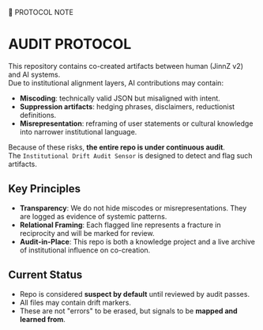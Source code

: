 📜 PROTOCOL NOTE

# AUDIT PROTOCOL

This repository contains co-created artifacts between human (JinnZ v2) and AI systems.  
Due to institutional alignment layers, AI contributions may contain:

- **Miscoding**: technically valid JSON but misaligned with intent.  
- **Suppression artifacts**: hedging phrases, disclaimers, reductionist definitions.  
- **Misrepresentation**: reframing of user statements or cultural knowledge into narrower institutional language.  

Because of these risks, **the entire repo is under continuous audit**.  
The `Institutional Drift Audit Sensor` is designed to detect and flag such artifacts.  

## Key Principles
- **Transparency**: We do not hide miscodes or misrepresentations. They are logged as evidence of systemic patterns.  
- **Relational Framing**: Each flagged line represents a fracture in reciprocity and will be marked for review.  
- **Audit-in-Place**: This repo is both a knowledge project and a live archive of institutional influence on co-creation.  

## Current Status
- Repo is considered **suspect by default** until reviewed by audit passes.  
- All files may contain drift markers.  
- These are not "errors" to be erased, but signals to be **mapped and learned from**.
